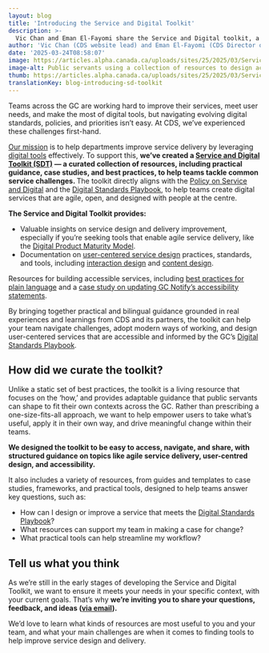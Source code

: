 ```yaml
---
layout: blog
title: 'Introducing the Service and Digital Toolkit'
description: >-
  Vic Chan and Eman El-Fayomi share the Service and Digital toolkit, a curated library of practical resources grounded in CDS’s experiences and learnings, designed to help GC teams design and deliver better digital services.
author: 'Vic Chan (CDS website lead) and Eman El-Fayomi (CDS Director of Service Design & Consulting)'
date: '2025-03-24T08:58:07'
image: https://articles.alpha.canada.ca/uploads/sites/25/2025/03/Service_DigitalToolkit_2025_Blog_Post_EN.jpg
image-alt: Public servants using a collection of resources to design accessible services.
thumb: https://articles.alpha.canada.ca/uploads/sites/25/2025/03/Service_DigitalToolkit_2025_Blog_Post_EN.jpg
translationKey: blog-introducing-sd-toolkit
---
```


<p>Teams across the GC are working hard to improve their services, meet user needs, and make the most of digital tools, but navigating evolving digital standards, policies, and priorities isn’t easy. At CDS, we’ve experienced these challenges first-hand.&nbsp;</p>



<p><a href="https://digital.canada.ca/about/" target="_blank" rel="noreferrer noopener">Our mission</a> is to help departments improve service delivery by leveraging <a href="https://digital.canada.ca/" target="_blank" rel="noreferrer noopener">digital tools</a> effectively. To support this, <strong>we’ve created a <a href="https://digital.canada.ca/service-digital-toolkit/" target="_blank" rel="noreferrer noopener">Service and Digital Toolkit (SDT)</a> — a curated collection of resources, including practical guidance, case studies, and best practices, to help teams tackle common service challenges. </strong>The toolkit directly aligns with the <a href="https://www.tbs-sct.canada.ca/pol/doc-eng.aspx?id=32603" target="_blank" rel="noreferrer noopener">Policy on Service and Digital</a> and the <a href="https://www.canada.ca/en/government/system/digital-government/government-canada-digital-standards.html" target="_blank" rel="noreferrer noopener">Digital Standards Playbook</a>, to help teams create digital services that are agile, open, and designed with people at the centre.</p>



<p><strong>The Service and Digital Toolkit provides:</strong></p>



<ul class="wp-block-list">
<li>Valuable insights on service design and delivery improvement, especially if you’re seeking tools that enable agile service delivery, like the <a href="https://digital.canada.ca/2024/11/05/measuring-progress-a-product-maturity-model-for-digital-government/" target="_blank" rel="noreferrer noopener">Digital Product Maturity Model</a>.&nbsp;</li>



<li>Documentation on <a href="https://digital.canada.ca/service-digital-toolkit/user-centred-design/" target="_blank" rel="noreferrer noopener">user-centered service design</a> practices, standards, and tools, including <a href="https://digital.canada.ca/service-digital-toolkit/user-centred-design/interaction-design-at-cds/" target="_blank" rel="noreferrer noopener">interaction design</a> and <a href="https://digital.canada.ca/service-digital-toolkit/user-centred-design/content-design-at-cds/" target="_blank" rel="noreferrer noopener">content design</a>.</li>
</ul>



<p>Resources for building accessible services, including <a href="https://digital.canada.ca/2024/10/17/plain-language-updates-to-the-canada.ca-content-style-guide/" target="_blank" rel="noreferrer noopener">best practices for plain language</a> and a <a href="https://digital.canada.ca/2024/09/04/how-updating-gc-notifys-accessibility-statement-helped-us-build-better/" target="_blank" rel="noreferrer noopener">case study on updating GC Notify’s accessibility statements</a>.</p>



<p>By bringing together practical and bilingual guidance grounded in real experiences and learnings from CDS and its partners, the toolkit can help your team navigate challenges, adopt modern ways of working, and design user-centered services that are accessible and informed by the GC’s <a href="https://www.canada.ca/en/government/system/digital-government/government-canada-digital-standards.html" target="_blank" rel="noreferrer noopener">Digital Standards Playbook</a>.&nbsp;</p>



<h2 class="wp-block-heading" id="h-how-did-we-curate-the-toolkit">How did we curate the toolkit?</h2>



<p>Unlike a static set of best practices, the toolkit is a living resource that focuses on the &#8216;how,&#8217; and provides adaptable guidance that public servants can shape to fit their own contexts across the GC. Rather than prescribing a one-size-fits-all approach, we want to help empower users to take what’s useful, apply it in their own way, and drive meaningful change within their teams.</p>



<p><strong>We designed the toolkit to be easy to access, navigate, and share, with structured guidance on topics like agile service delivery, user-centred design, and accessibility.</strong>&nbsp;</p>



<p>It also includes a variety of resources, from guides and templates to case studies, frameworks, and practical tools, designed to help teams answer key questions, such as:</p>



<ul class="wp-block-list">
<li>How can I design or improve a service that meets the <a href="https://www.canada.ca/en/government/system/digital-government/government-canada-digital-standards.html" target="_blank" rel="noreferrer noopener">Digital Standards Playbook</a>?</li>



<li>What resources can support my team in making a case for change?</li>



<li>What practical tools can help streamline my workflow?</li>
</ul>



<h2 class="wp-block-heading" id="h-tell-us-what-you-think">Tell us what you think</h2>



<p>As we’re still in the early stages of developing the Service and Digital Toolkit, we want to ensure it meets your needs in your specific context, with your current goals. That’s why <strong>we’re inviting you to share your questions, feedback, and ideas (</strong><a href="mailto:cds-snc@servicecanada.gc.ca" target="_blank" rel="noreferrer noopener"><strong>via email</strong></a><strong>).&nbsp;</strong></p>



<p>We’d love to learn what kinds of resources are most useful to you and your team, and what your main challenges are when it comes to finding tools to help improve service design and delivery.&nbsp;</p>

